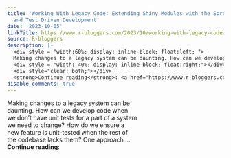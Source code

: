 ```yaml
---
title: 'Working With Legacy Code: Extending Shiny Modules with the Sprout Technique
  and Test Driven Development'
date: '2023-10-05'
linkTitle: https://www.r-bloggers.com/2023/10/working-with-legacy-code-extending-shiny-modules-with-the-sprout-technique-and-test-driven-development/
source: R-bloggers
description: |-
  <div style = "width:60%; display: inline-block; float:left; ">
  Making changes to a legacy system can be daunting. How can we develop code when we don’t have unit tests for a part of a system we need to change? How do we ensure a new feature is unit-tested when the rest of the codebase lacks them? One approach ...</div>
  <div style = "width: 40%; display: inline-block; float:right;"></div>
  <div style="clear: both;"></div>
  <strong>Continue reading</strong>: <a href="https://www.r-bloggers.com/2023/10/working-with-legacy-code-extending-shiny-modules-with-the-sprout-technique-and-test-driven-developm ...
disable_comments: true
---
```

<div style = "width:60%; display: inline-block; float:left; ">
Making changes to a legacy system can be daunting. How can we develop code when we don’t have unit tests for a part of a system we need to change? How do we ensure a new feature is unit-tested when the rest of the codebase lacks them? One approach ...</div>
<div style = "width: 40%; display: inline-block; float:right;"></div>
<div style="clear: both;"></div>
<strong>Continue reading</strong>: <a href="https://www.r-bloggers.com/2023/10/working-with-legacy-code-extending-shiny-modules-with-the-sprout-technique-and-test-driven-developm ...